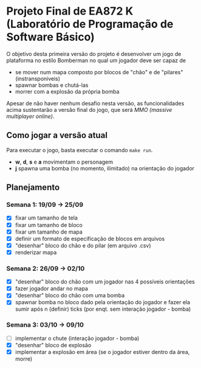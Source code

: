 # Projeto Final de EA872 K (Laboratório de Programação de Software Básico)

O objetivo desta primeira versão do projeto é desenvolver um jogo de plataforma
no estilo Bomberman no qual um jogador deve ser capaz de
* se mover num mapa composto por blocos de "chão" e de "pilares"
   (instransponíveis)
* spawnar bombas e chutá-las 
* morrer com a explosão da própria bomba

Apesar de não haver nenhum desafio nesta versão, as funcionalidades acima sustentarão a
versão final do jogo, que será *MMO (massive multiplayer online)*.

## Como jogar a versão atual

Para executar o jogo, basta executar o comando `make run`. 

* **w**, **d**, **s** e **a** movimentam o personagem
* **j** spawna uma bomba (no momento, ilimitado) na orientação do jogador 

## Planejamento

### Semana 1: 19/09 -> 25/09

- [x] fixar um tamanho de tela
- [x] fixar um tamanho de bloco 
- [x] fixar um tamanho de mapa
- [x] definir um formato de especificação de blocos em arquivos
- [x] "desenhar" bloco do chão e do pilar (em arquivo .csv)
- [x] renderizar mapa

### Semana 2: 26/09 -> 02/10

- [x] "desenhar" bloco do chão com um jogador nas 4 possíveis orientações
- [x] fazer jogador andar no mapa
- [x] "desenhar" bloco do chão com uma bomba
- [x] spawnar bomba no bloco dado pela orientação do jogador e fazer ela sumir
  após n (definir) ticks (por enqt. sem interação jogador - bomba)

### Semana 3: 03/10 -> 09/10 

- [ ] implementar o chute (interação jogador - bomba)
- [x] "desenhar" bloco de explosão
- [x] implementar a explosão em área (se o jogador estiver dentro da área,
  morre)
